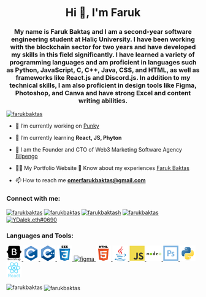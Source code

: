 <h1 align="center">Hi 👋, I'm Faruk</h1>
<h3 align="center">My name is Faruk Baktaş and I am a second-year software engineering student at Haliç University. I have been working with the blockchain sector for two years and have developed my skills in this field significantly. I have learned a variety of programming languages and am proficient in languages such as Python, JavaScript, C, C++, Java, CSS, and HTML, as well as frameworks like React.js and Discord.js. In addition to my technical skills, I am also proficient in design tools like Figma, Photoshop, and Canva and have strong Excel and content writing abilities.</h3>

<p align="left"> <a href="https://twitter.com/farukbaktas" target="blank"><img src="https://img.shields.io/twitter/follow/farukbaktas?logo=twitter&style=for-the-badge" alt="farukbaktas" /></a> </p>

- 🤘 I’m currently working on [Punky](Punky.app)

- 🌱 I’m currently learning **React, JS, Phyton**

- 🌌 I am the Founder and CTO of Web3 Marketing Software Agency [Bilpengo](Bilpengo.io)

- 🧑‍🚀 My Portfolio Website 📄 Know about my experiences [Faruk Baktas](farukbaktas.com)

- 📫 How to reach me **omerfarukbaktas@gmail.com**

<h3 align="left">Connect with me:</h3>
<p align="left">
<a href="https://twitter.com/farukbaktas" target="blank"><img align="center" src="https://raw.githubusercontent.com/rahuldkjain/github-profile-readme-generator/master/src/images/icons/Social/twitter.svg" alt="farukbaktas" height="30" width="40" /></a>
<a href="https://linkedin.com/in/farukbaktas" target="blank"><img align="center" src="https://raw.githubusercontent.com/rahuldkjain/github-profile-readme-generator/master/src/images/icons/Social/linked-in-alt.svg" alt="farukbaktas" height="30" width="40" /></a>
<a href="https://instagram.com/farukbaktash" target="blank"><img align="center" src="https://raw.githubusercontent.com/rahuldkjain/github-profile-readme-generator/master/src/images/icons/Social/instagram.svg" alt="farukbaktash" height="30" width="40" /></a>
<a href="https://medium.com/farukbaktas" target="blank"><img align="center" src="https://raw.githubusercontent.com/rahuldkjain/github-profile-readme-generator/master/src/images/icons/Social/medium.svg" alt="farukbaktas" height="30" width="40" /></a>
<a href="https://discord.gg/YDalek.eth#0690" target="blank"><img align="center" src="https://raw.githubusercontent.com/rahuldkjain/github-profile-readme-generator/master/src/images/icons/Social/discord.svg" alt="YDalek.eth#0690" height="30" width="40" /></a>
</p>

<h3 align="left">Languages and Tools:</h3>
<p align="left"> <a href="https://getbootstrap.com" target="_blank" rel="noreferrer"> <img src="https://raw.githubusercontent.com/devicons/devicon/master/icons/bootstrap/bootstrap-plain-wordmark.svg" alt="bootstrap" width="40" height="40"/> </a> <a href="https://www.cprogramming.com/" target="_blank" rel="noreferrer"> <img src="https://raw.githubusercontent.com/devicons/devicon/master/icons/c/c-original.svg" alt="c" width="40" height="40"/> </a> <a href="https://www.w3schools.com/cpp/" target="_blank" rel="noreferrer"> <img src="https://raw.githubusercontent.com/devicons/devicon/master/icons/cplusplus/cplusplus-original.svg" alt="cplusplus" width="40" height="40"/> </a> <a href="https://www.w3schools.com/css/" target="_blank" rel="noreferrer"> <img src="https://raw.githubusercontent.com/devicons/devicon/master/icons/css3/css3-original-wordmark.svg" alt="css3" width="40" height="40"/> </a> <a href="https://www.figma.com/" target="_blank" rel="noreferrer"> <img src="https://www.vectorlogo.zone/logos/figma/figma-icon.svg" alt="figma" width="40" height="40"/> </a> <a href="https://www.w3.org/html/" target="_blank" rel="noreferrer"> <img src="https://raw.githubusercontent.com/devicons/devicon/master/icons/html5/html5-original-wordmark.svg" alt="html5" width="40" height="40"/> </a> <a href="https://www.java.com" target="_blank" rel="noreferrer"> <img src="https://raw.githubusercontent.com/devicons/devicon/master/icons/java/java-original.svg" alt="java" width="40" height="40"/> </a> <a href="https://developer.mozilla.org/en-US/docs/Web/JavaScript" target="_blank" rel="noreferrer"> <img src="https://raw.githubusercontent.com/devicons/devicon/master/icons/javascript/javascript-original.svg" alt="javascript" width="40" height="40"/> </a> <a href="https://nodejs.org" target="_blank" rel="noreferrer"> <img src="https://raw.githubusercontent.com/devicons/devicon/master/icons/nodejs/nodejs-original-wordmark.svg" alt="nodejs" width="40" height="40"/> </a> <a href="https://www.photoshop.com/en" target="_blank" rel="noreferrer"> <img src="https://raw.githubusercontent.com/devicons/devicon/master/icons/photoshop/photoshop-line.svg" alt="photoshop" width="40" height="40"/> </a> <a href="https://www.python.org" target="_blank" rel="noreferrer"> <img src="https://raw.githubusercontent.com/devicons/devicon/master/icons/python/python-original.svg" alt="python" width="40" height="40"/> </a> <a href="https://reactjs.org/" target="_blank" rel="noreferrer"> <img src="https://raw.githubusercontent.com/devicons/devicon/master/icons/react/react-original-wordmark.svg" alt="react" width="40" height="40"/> </a> </p>

<p><img align="left" src="https://github-readme-stats.vercel.app/api/top-langs?username=farukbaktas&show_icons=true&locale=en&layout=compact" alt="farukbaktas" /></p>

<p>&nbsp;<img align="center" src="https://github-readme-stats.vercel.app/api?username=farukbaktas&show_icons=true&locale=en" alt="farukbaktas" /></p>

